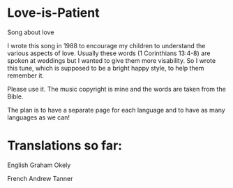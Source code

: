 Love-is-Patient
===============

Song about love

I wrote this song in 1988 to encourage my children to understand the various aspects of love.
Usually these words (1 Corinthians 13:4-8) are spoken at weddings but I wanted to give them more visability.
So I wrote this tune, which is supposed to be a bright happy style, to help them remember it.

Please use it. The music copyright is mine and the words are taken from the Bible.

The plan is to have a separate page for each language and to have as many languages as we can!

Translations so far:
====================
English Graham Okely

French Andrew Tanner

